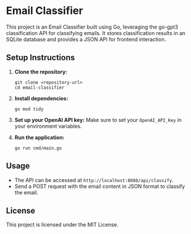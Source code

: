 # Email Classifier

This project is an Email Classifier built using Go, leveraging the go-gpt3 classification API for classifying emails. It stores classification results in an SQLite database and provides a JSON API for frontend interaction.

## Setup Instructions

1. **Clone the repository:**

   ```
   git clone <repository-url>
   cd email-classifier
   ```

2. **Install dependencies:**

   ```
   go mod tidy
   ```

3. **Set up your OpenAI API key:**
   Make sure to set your `OpenAI_API_Key` in your environment variables.

4. **Run the application:**
   ```
   go run cmd/main.go
   ```

## Usage

- The API can be accessed at `http://localhost:8080/api/classify`.
- Send a POST request with the email content in JSON format to classify the email.

## License

This project is licensed under the MIT License.
